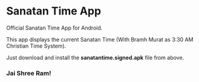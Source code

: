 # Sanatan Time App

Official Sanatan Time App for Android.

This app displays the current Sanatan Time (With Bramh Murat as 3:30 AM Christian Time System).

Just download and install the **sanatantime.signed.apk** file from above. 

### Jai Shree Ram!
